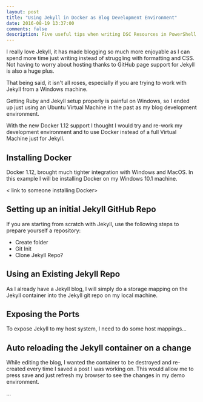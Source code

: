 ```yaml
---
layout: post
title: "Using Jekyll in Docker as Blog Development Environment"
date: 2016-08-19 13:37:00
comments: false
description: Five useful tips when writing DSC Resources in PowerShell 5. Covers folder structure, IntelliSense, verifying resources, testing using Pester and more.
---
```


I really love Jekyll, it has made blogging so much more enjoyable as I can spend more time just writing instead of struggling with formatting and CSS. Not having to worry about hosting thanks to GitHub page support for Jekyll is also a huge plus.

That being said, it isn't all roses, especially if you are trying to work with Jekyll from a Windows machine.

Getting Ruby and Jekyll setup properly is painful on Windows, so I ended up just using an Ubuntu Virtual Machine in the past as my blog development environment.

With the new Docker 1.12 support I thought I would try and re-work my development environment and to use Docker instead of a full Virtual Machine just for Jekyll.

## Installing Docker

Docker 1.12, brought much tighter integration with Windows and MacOS. In this example I will be installing Docker on my Windows 10.1 machine.

< link to someone installing Docker>

## Setting up an initial Jekyll GitHub Repo

If you are starting from scratch with Jekyll, use the following steps to prepare yourself a repository:

* Create folder
* Git Init
* Clone Jekyll Repo?


## Using an Existing Jekyll Repo

As I already have a Jekyll blog, I will simply do a storage mapping on the Jekyll container into the Jekyll git repo on my local machine.

## Exposing the Ports

To expose Jekyll to my host system, I need to do some host mappings...

## Auto reloading the Jekyll container on a change

While editing the blog, I wanted the container to be destroyed and re-created every time I saved a post I was working on. This would allow me to press save and just refresh my browser to see the changes in my demo environment.

...
